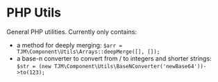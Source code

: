 PHP Utils
=========

General PHP utilities.  Currently only contains:
- a method for deeply merging:
	`$arr = TJM\Component\Utils\Arrays::deepMerge([], []);`
- a base-n converter to convert from / to integers and shorter strings:
	`$str = (new TJM\Component\Utils\BaseNConverter('newBase64'))->to(123);`
